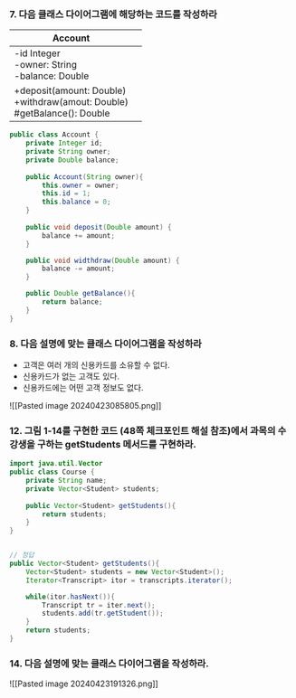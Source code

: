 ### 7. 다음 클래스 다이어그램에 해당하는 코드를 작성하라

| Account                                                                        |     |
| ------------------------------------------------------------------------------ | --- |
| -id Integer<br>-owner: String<br>-balance: Double                              |     |
| +deposit(amount: Double)<br>+withdraw(amout: Double)<br>\#getBalance(): Double |     |

```java
public class Account {
	private Integer id;
	private String owner;
	private Double balance;
	
	public Account(String owner){
		this.owner = owner;
		this.id = 1;
		this.balance = 0;
	}
	
	public void deposit(Double amount) {
		balance += amount;
	}

	public void widthdraw(Double amount) {
		balance -= amount;
	}

	public Double getBalance(){
		return balance;
	}
}
```

### 8. 다음 설명에 맞는 클래스 다이어그램을 작성하라
- 고객은 여러 개의 신용카드를 소유할 수 없다.
- 신용카드가 없는 고객도 있다.
- 신용카드에는 어떤 고객 정보도 없다.

![[Pasted image 20240423085805.png]]

### 12. 그림 1-14를 구현한 코드 (48쪽 체크포인트 해설 참조)에서 과목의 수강생을 구하는 getStudents 메서드를 구현하라.

``` java
import java.util.Vector
public class Course {
	private String name;
	private Vector<Student> students;
	
	public Vector<Student> getStudents(){
		return students;
	}
}


// 정답
public Vector<Student> getStudents(){
	Vector<Student> students = new Vector<Student>();
	Iterator<Transcript> itor = transcripts.iterator();

	while(itor.hasNext()){
		Transcript tr = iter.next();
		students.add(tr.getStudent());
	}
	return students;
}
```


### 14. 다음 설명에 맞는 클래스 다이어그램을 작성하라.
![[Pasted image 20240423191326.png]]
